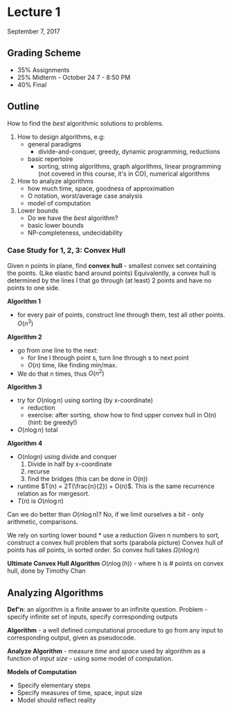 # Lecture 1
September 7, 2017

## Grading Scheme
* 35% Assignments
* 25% Midterm - October 24 7 - 8:50 PM
* 40% Final

## Outline
How to find the *best* algorithmic solutions to problems.
1. How to design algorithms, e.g:
    * general paradigms
      * divide-and-conquer, greedy, dynamic programming, reductions
    * basic repertoire
      * sorting, string algorithms, graph algorithms, linear programming (not covered in this course, it's in CO), numerical algorithms
2. How to analyze algorithms
    * how much time, space, goodness of approximation
    * O notation, worst/average case analysis
    * model of computation
3. Lower bounds
    * Do we have the *best* algorithm?
    * basic lower bounds
    * NP-completeness, undecidability

### Case Study for 1, 2, 3: Convex Hull

Given n points in plane, find **convex hull** - smallest convex set containing the points. (Like elastic band around points)
Equivalently, a convex hull is determined by the lines l that go through (at least) 2 points and have no points to one side.

**Algorithm 1**
* for every pair of points, construct line through them, test all other points. $O(n^3)$

**Algorithm 2**
* go from one line to the next:
    * for line l through point s, turn line through s to next point
    * $O(n)$ time, like finding min/max.
* We do that n times, thus $O(n^2)$

**Algorithm 3**
* try for $O(n \log n)$ using sorting (by x-coordinate)
    * reduction
    * exercise: after sorting, show how to find upper convex hull in O(n) (hint: be greedy!)
* $O(n \log n)$ total

**Algorithm 4**
* O(nlogn) using divide and conquer
    1. Divide in half by x-coordinate
    2. recurse
    3. find the bridges (this can be done in O(n))
* runtime $T(n) = 2T(\frac{n}{2}) + O(n)$. This is the same recurrence relation as for mergesort.
* $T(n)$ is $O(n \log n)$

Can we do better than $O(n \log n)$? No, if we limit ourselves a bit - only arithmetic, comparisons.

We rely on sorting lower bound
    * use a reduction
Given n numbers to sort, construct a convex hull problem that sorts
(parabola picture)
Convex hull of points has *all* points, in sorted order. So convex hull takes $\Omega(n \log n)$

**Ultimate Convex Hull Algorithm**
$O(n \log(h))$ - where h is # points on convex hull, done by Timothy Chan

## Analyzing Algorithms
**Def'n**: an algorithm is a finite answer to an infinite question.
Problem - specify infinite set of inputs, specify corresponding outputs

**Algorithm** - a well defined computational procedure to go from any input to corresponding output, given as pseudocode.

**Analyze Algorithm** - measure *time* and *space* used by algorithm as a function of *input size* - using some model of computation.

**Models of Computation**
* Specify elementary steps
* Specify measures of time, space, input size
* Model should reflect reality
